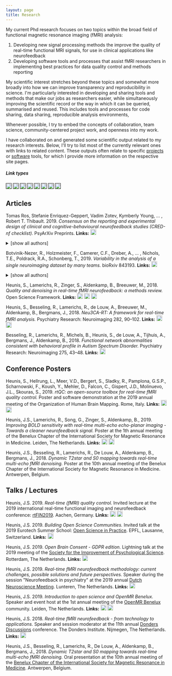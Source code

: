 ```yaml
---
layout: page
title: Research
---
```


My current Phd research focuses on two topics within the broad field of functional magnetic resonance imaging (fMRI) analysis:

1. Developing new signal processing methods the improve the quality of real-time functional MRI signals, for use in clinical applications like neurofeedback
2. Developing software tools and processes that assist fMRI researchers in implementing best practices for data quality control and methods reporting

My scientific interest stretches beyond these topics and somewhat more broadly into how we can improve transparency and reproducibility in science. I'm particularly interested in developing and sharing tools and methods that make our jobs as researchers easier, while simultaneously improving the scientific record or the way in which it can be queried, summarised and reused. This includes tools and processes for code sharing, data sharing, reproducible analysis environments, 

Whenever possible, I try to embed the concepts of collaboration, team science, community-centered project work, and openness into my work. 

I have collaborated on and generated some scientific output related to my research interests. Below, I'll try to list most of the currently relevant ones with links to related content. These outputs often relate to specific [projects](projects.md) or [software](software.md) tools, for which I provide more information on the respective site pages.  

##### Link types

[<img src="https://img.shields.io/badge/-Article-red" height="18px" >]()
[<img src="https://img.shields.io/badge/-Preprint-blue" height="18px">]()
[<img src="https://img.shields.io/badge/-Slides-brightgreen" height="18px">]()
[<img src="https://img.shields.io/badge/-Poster-orange" height="18px">]()
[<img src="https://img.shields.io/badge/-Video-blueviolet" height="18px" >]()
[<img src="https://img.shields.io/badge/-PDF-grey" height="18px" >]()
[<img src="https://img.shields.io/badge/-Code-yellow" height="18px" >]()
[<img src="https://img.shields.io/badge/-Twitter%20thread-00acee" height="18px" >]()


## Articles


Tomas Ros, Stefanie Enriquez-Geppert, Vadim Zotev, Kymberly Young, ... , Robert T. Thibault. 2019. *Consensus on the reporting and experimental design of clinical and cognitive-behavioural neurofeedback studies (CRED-nf checklist).* PsyArXiv Preprints.
**Links:** [<img src="https://img.shields.io/badge/-Preprint-blue" height="18px">](https://doi.org/10.31234/osf.io/nyx84)
<details>
  <summary>[show all authors]</summary>
  
Tomas Ros, Stefanie Enriquez-Geppert, Vadim Zotev, Kymberly Young, Guilherme Wood, Susan Whitfield-Gabrieli, Patrik Vuilleumier,Feng Wan, François Vialatte,  Dimitri Van De Ville, Doron Todder, Tanju Surmeli, James Sulzer, Ute Strehl, Barry Sterman, Naomi Steiner, Bettina Sorger, Surjo Soekadar,  Ranganatha  Sitaram,  Leslie  Sherlin,  Michael  Schönenberg,  Frank  Scharnowski,  Manuel Schabus,  Katya  Rubia,  Agostinho  Rosa,  Miriam  Reiners,  Jaime  Pineda,  Christian  Paret,  Alexei Ossadtchi,Andrew Nicholson, Wenya Nan, Javier Minguez, Jean-Arthur Micoulaud-Franchi, David M. A. Mehler, Michael Lührs, Joel Lubar, Fabien Lotte, David E. J. Linden, Jarrod Lewis-Peacock, Mikhail  Lebedev,  Ruth  Lanius,  Andrea  Kübler,Cornelia  Kranczioch,  Yury  Koush,  Lilian  Konicar, Simon H. Kohl, Silivia E. Kober, Manousos Klados, Camille Jeunet, Tieme Janssen, Rene J. Huster, Kerstin  Hoedlmoser,  Laurence  Hirshberg,  Stephan  Heunis,  Talma  Hendler,  Michelle  Hampson, Adrian  Guggisberg,  John  Gruzelier,Rainer  Göbel,  Nicolas  Gninenko,  Alireza  Gharabaghi,  Paul Frewen, Thomas Fovet, Thalia Fernandez, Carlos Escolano, Ann-Christine Ehlis, Renate Drechsler, R Christopher deCharms, Stefan Debener, Dirk De Ridder, Eddy Davelaar, Marco Congedo, Marc Cavazza, Rien M. H. M. Breteler, Daniel Brandeis, Jerzy Bodurka, Niels Birbaumer, Olga Bazanova, Robert Bauer, Beatrix Barth, Panagiotis Bamidis, Tibor Auer, Martijn Arns, Robert T. Thibault.
</details> 


Botvinik-Nezer, R., Holzmeister, F., Camerer, C.F., Dreber, A., ... , Nichols, T.E., Poldrack, R.A., Schonberg, T., 2019. *Variability in the analysis of a single neuroimaging dataset by many teams.* bioRxiv 843193.
**Links:** [<img src="https://img.shields.io/badge/-Preprint-blue" height="18px">](https://doi.org/10.1101/843193)
<details>
  <summary>[show all authors]</summary>
  
Botvinik-Nezer, R., Holzmeister, F., Camerer, C.F., Dreber, A., Huber, J., Johannesson, M., Kirchler, M., Iwanir, R., Mumford, J.A., Adcock, A., Avesani, P., Baczkowski, B., Bajracharya, A., Bakst, L., Ball, S., Barilari, M., Bault, N., Beaton, D., Beitner, J., Benoit, R., Berkers, R., Bhanji, J., Biswal, B., Bobadilla-Suarez, S., Bortolini, T., Bottenhorn, K., Bowring, A., Braem, S., Brooks, H., Brudner, E., Calderon, C., Camilleri, J., Castrellon, J., Cecchetti, L., Cieslik, E., Cole, Z., Collignon, O., Cox, R., Cunningham, W., Czoschke, S., Dadi, K., Davis, C., Luca, A.D., Delgado, M., Demetriou, L., Dennison, J., Di, X., Dickie, E., Dobryakova, E., Donnat, C., Dukart, J., Duncan, N.W., Durnez, J., Eed, A., Eickhoff, S., Erhart, A., Fontanesi, L., Fricke, G.M., Galvan, A., Gau, R., Genon, S., Glatard, T., Glerean, E., Goeman, J., Golowin, S., González-García, C., Gorgolewski, K., Grady, C., Green, M., Moreira, J.G., Guest, O., Hakimi, S., Hamilton, J.P., Hancock, R., Handjaras, G., Harry, B., Hawco, C., Herholz, P., Herman, G., Heunis, S., Hoffstaedter, F., Hogeveen, J., Holmes, S., Hu, C.-P., Huettel, S., Hughes, M., Iacovella, V., Iordan, A., Isager, P., Isik, A.I., Jahn, A., Johnson, M., Johnstone, T., Joseph, M., Juliano, A., Kable, J., Kassinopoulos, M., Koba, C., Kong, X.-Z., Koscik, T., Kucukboyaci, N.E., Kuhl, B., Kupek, S., Laird, A., Lamm, C., Langner, R., Lauharatanahirun, N., Lee, H., Lee, S., Leemans, A., Leo, A., Lesage, E., Li, F., Li, M., Lim, P.C., Lintz, E., Liphardt, S., Vermeer, A.L., Love, B., Mack, M., Malpica, N., Marins, T., Maumet, C., McDonald, K., McGuire, J., Melero, H., Leal, A.M., Meyer, B., Meyer, K., Mihai, P., Mitsis, G., Moll, J., Nielson, D., Nilsonne, G., Notter, M., Olivetti, E., Onicas, A., Papale, P., Patil, K., Peelle, J.E., Pérez, A., Pischedda, D., Poline, J.-B., Prystauka, Y., Ray, S., Reuter-Lorenz, P., Reynolds, R., Ricciardi, E., Rieck, J., Rodriguez-Thompson, A., Romyn, A., Salo, T., Samanez-Larkin, G., Sanz-Morales, E., Schlichting, M., Schultz, D., Shen, Q., Sheridan, M., Shiguang, F., Silvers, J., Skagerlund, K., Smith, A., Smith, D., Sokol-Hessner, P., Steinkamp, S., Tashjian, S., Thirion, B., Thorp, J., Tinghög, G., Tisdall, L., Tompson, S., Toro-Serey, C., Torre, J., Tozzi, L., Truong, V., Turella, L., Veer, A.E. van’t, Verguts, T., Vettel, J., Vijayarajah, S., Vo, K., Wall, M., Weeda, W.D., Weis, S., White, D., Wisniewski, D., Xifra-Porxas, A., Yearling, E., Yoon, S., Yuan, R., Yuen, K., Zhang, L., Zhang, X., Zosky, J., Nichols, T.E., Poldrack, R.A., Schonberg, T.
</details> 

Heunis, S., Lamerichs, R., Zinger, S., Aldenkamp, B., Breeuwer, M., 2018. *Quality and denoising in real-time fMRI neurofeedback: a methods review.* Open Science Framework.
**Links:** [<img src="https://img.shields.io/badge/-Preprint-blue" height="18px">](https://doi.org/10.31219/osf.io/xubhq)
[<img src="https://img.shields.io/badge/-Code-yellow" height="18px" >](https://github.com/jsheunis/quality-and-denoising-in-rtfmri-nf)
[<img src="https://img.shields.io/badge/-Twitter%20thread-00acee" height="18px" >](https://twitter.com/fmrwhy/status/1121074132681142272?s=20)


Heunis, S., Besseling, R., Lamerichs, R., de Louw, A., Breeuwer, M., Aldenkamp, B., Bergmans, J., 2018. *Neu3CA-RT: A framework for real-time fMRI analysis.* Psychiatry Research: Neuroimaging 282, 90–102.
**Links:** [<img src="https://img.shields.io/badge/-Article-red" height="18px">](https://doi.org/10.1016/j.pscychresns.2018.09.008)
[<img src="https://img.shields.io/badge/-Code-yellow" height="18px" >](https://github.com/jsheunis/Neu3CA-RT)


Besseling, R., Lamerichs, R., Michels, B., Heunis, S., de Louw, A., Tijhuis, A., Bergmans, J., Aldenkamp, B., 2018. *Functional network abnormalities consistent with behavioral profile in Autism Spectrum Disorder.* Psychiatry Research: Neuroimaging 275, 43–48. 
**Links:** [<img src="https://img.shields.io/badge/-Article-red" height="18px">](https://doi.org/10.1016/j.pscychresns.2018.02.006)


## Conference Posters

Heunis, S., Hellrung, L., Meer, V.D., Bergert, S., Sladky, R., Pamplona, G.S.P., Scharnowski, F., Koush, Y., Mehler, D., Falcon, C., Gispert, J.D., Molinuevo, J.L., Skouras, S., 2019. *rtQC: an open-source toolbox for real-time fMRI quality control.*  Poster and software demonstration at the 2019 annual meeting of the Organization of Human Brain Mapping. Rome, Italy.
**Links:** [<img src="https://img.shields.io/badge/-Poster-orange" height="18px">](https://doi.org/10.5281/zenodo.3239084)
[<img src="https://img.shields.io/badge/-Code-yellow" height="18px" >](https://github.com/rtQC-group/rtQC)


Heunis, J.S., Lamerichs, R., Song, G., Zinger, S., Aldenkamp, B., 2019. *Improving BOLD sensitivity with real-time multi-echo echo-planar imaging - Towards a cleaner neurofeedback signal.* Poster at the 1th annual meeting of the  Benelux Chapter of the International Society for Magnetic Resonance in Medicine. Leiden, The Netherlands.
**Links:** [<img src="https://img.shields.io/badge/-Poster-orange" height="18px">](https://doi.org/10.5281/zenodo.2553256)
[<img src="https://img.shields.io/badge/-Code-yellow" height="18px" >](https://github.com/jsheunis/rtme-fMRI-ISMRMb-2019)

Heunis, J.S., Besseling, R., Lamerichs, R., De Louw, A., Aldenkamp, B., Bergmans, J., 2018. *Dynamic T2star and S0 mapping towards real-time multi-echo fMRI denoising.* Poster at the 10th annual meeting of the Benelux Chapter of the International Society for Magnetic Resonance in Medicine. Antwerpen, Belgium.


## Talks / Lectures

Heunis, J.S. 2019. *Real-time (fMRI) quality control.* Invited lecture at the 2019 international real-time functional imaging and neurofeedback conference: [rtFIN2019](https://www.rtfin2019.org/107020). Aachen, Germany.
**Links:** [<img src="https://img.shields.io/badge/-Slides-brightgreen" height="18px" >](https://docs.google.com/presentation/d/1Vy8JhpivHKf9vzc5j_aW1sqCo5MH5ya6eEwuLX2Qg-4/edit#slide=id.g6bf6431053_0_10)
[<img src="https://img.shields.io/badge/-Twitter%20thread-00acee" height="18px" >](https://twitter.com/fmrwhy/status/1204002413587390470?s=20)


Heunis, J.S. 2019. *Building Open Science Communities.* Invited talk at the 2019 Eurotech Summer School: [Open Science in Practice](http://osip2019.epfl.ch/). EPFL, Lausanne, Switzerland.
**Links:** [<img src="https://img.shields.io/badge/-Slides-brightgreen" height="18px" >](https://docs.google.com/presentation/d/1-7x7tU-y-IUZVZzN-SBX0pI9qbsTGfLvKIsTmolJhro/edit#slide=id.p)


Heunis, J.S. 2019. *Open Brain Consent - GDPR edition.* Lightning talk at the 2019 meeting of the [Society for the Improvement of Psychological Science](https://www.improvingpsych.org/SIPS2019/). Rotterdam, The Netherlands.
**Links:** [<img src="https://img.shields.io/badge/-Slides-brightgreen" height="18px">](https://docs.google.com/presentation/d/1XEAebPfLFXb2hC2KeQs-mPopUC78Ar4BZ8ZF0h6nhjc/edit#slide=id.p)


Heunis, J.S. 2019. *Real-time fMRI neurofeedback methodology: current challenges, possible solutions and future perspectives.* Speaker during the session "Neurofeedback in psychiatry" at the 2019 annual [Dutch Neuroscience Meeting](https://dnm19.azuleon.org/). Lunteren, The Netherlands.
**Links:** [<img src="https://img.shields.io/badge/-Slides-brightgreen" height="18px">](https://osf.io/n8j4m/)


Heunis, J.S. 2019. *Introduction to open science and OpenMR Benelux.* Speaker and event host at the 1st annual meeting of the [OpenMR Benelux](https://openmrbenelux.github.io/) community. Leiden, The Netherlands.
**Links:** [<img src="https://img.shields.io/badge/-Slides-brightgreen" height="18px">](https://osf.io/4eqfb/)
[<img src="https://img.shields.io/badge/-Video-blueviolet" height="18px" >](https://weblectures.leidenuniv.nl/Mediasite/Play/ce9622b04be54d45809270964b22a6e41d)

Heunis, J.S. 2018. *Real-time fMRI neurofeedback - from technology to applications.* Speaker and session moderator at the 11th annual [Donders Discussions](https://www.ru.nl/dondersdiscussions/) conference. The Donders Institute. Nijmegen, The Netherlands.
**Links:** [<img src="https://img.shields.io/badge/-Slides-brightgreen" height="18px">](https://osf.io/rn43c/)

Heunis, J.S., Besseling, R., Lamerichs, R., De Louw, A., Aldenkamp, B., Bergmans, J., 2018. *Dynamic T2star and S0 mapping towards real-time multi-echo fMRI denoising.* Oral presentation at the 10th annual meeting of the [Benelux Chapter of the International Society for Magnetic Resonance in Medicine](https://www.ismrm-benelux.org/). Antwerpen, Belgium.